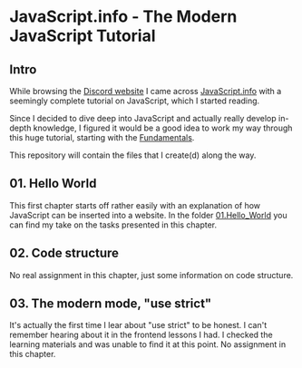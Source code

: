 # JavaScript.info - The Modern JavaScript Tutorial

## Intro

While browsing the [Discord website](https://discord.com/) I came 
across [JavaScript.info](https://javascript.info/) with a seemingly complete 
tutorial on JavaScript, which I started reading.

Since I decided to dive deep into JavaScript and actually really develop
in-depth knowledge, I figured it would be a good idea to work my way through 
this huge tutorial, starting with the [Fundamentals](https://javascript.info/first-steps).

This repository will contain the files that I create(d) along the way.


## 01. Hello World

This first chapter starts off rather easily with an explanation of how 
JavaScript can be inserted into a website. 
In the folder [01.Hello_World](01.Hello_World) 
you can find my take on the tasks presented in this chapter.


## 02. Code structure

No real assignment in this chapter, just some information on code structure.


## 03. The modern mode, "use strict"

It's actually the first time I lear about "use strict" to be honest. 
I can't remember hearing about it in the frontend lessons I had.
I checked the learning materials and was unable to find it at this point.
No assignment in this chapter.